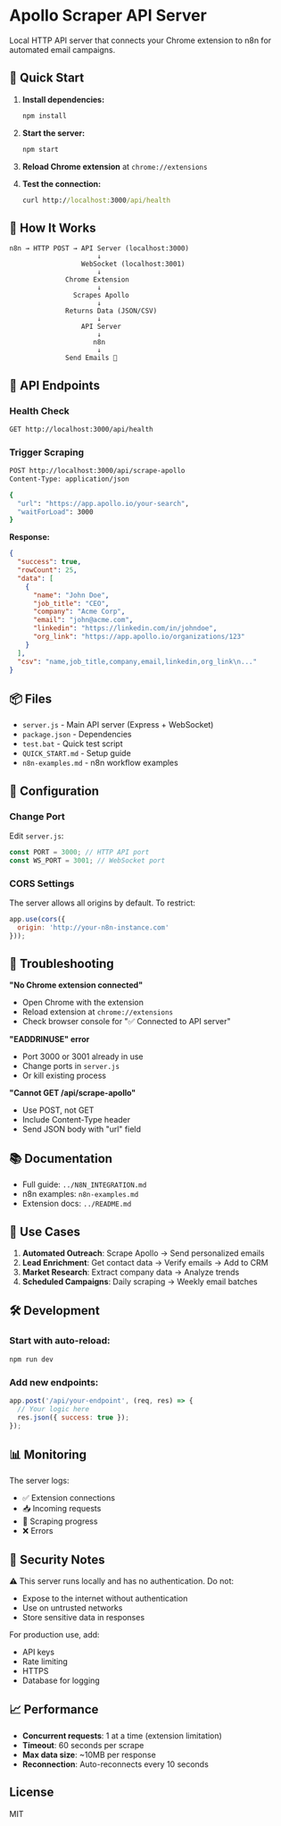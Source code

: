 # Apollo Scraper API Server

Local HTTP API server that connects your Chrome extension to n8n for automated email campaigns.

## 🚀 Quick Start

1. **Install dependencies:**
   ```cmd
   npm install
   ```

2. **Start the server:**
   ```cmd
   npm start
   ```

3. **Reload Chrome extension** at `chrome://extensions`

4. **Test the connection:**
   ```cmd
   curl http://localhost:3000/api/health
   ```

## 📡 How It Works

```
n8n → HTTP POST → API Server (localhost:3000)
                      ↓
                  WebSocket (localhost:3001)
                      ↓
              Chrome Extension
                      ↓
                Scrapes Apollo
                      ↓
              Returns Data (JSON/CSV)
                      ↓
                  API Server
                      ↓
                     n8n
                      ↓
              Send Emails 📧
```

## 🔌 API Endpoints

### Health Check
```bash
GET http://localhost:3000/api/health
```

### Trigger Scraping
```bash
POST http://localhost:3000/api/scrape-apollo
Content-Type: application/json

{
  "url": "https://app.apollo.io/your-search",
  "waitForLoad": 3000
}
```

**Response:**
```json
{
  "success": true,
  "rowCount": 25,
  "data": [
    {
      "name": "John Doe",
      "job_title": "CEO",
      "company": "Acme Corp",
      "email": "john@acme.com",
      "linkedin": "https://linkedin.com/in/johndoe",
      "org_link": "https://app.apollo.io/organizations/123"
    }
  ],
  "csv": "name,job_title,company,email,linkedin,org_link\n..."
}
```

## 📦 Files

- `server.js` - Main API server (Express + WebSocket)
- `package.json` - Dependencies
- `test.bat` - Quick test script
- `QUICK_START.md` - Setup guide
- `n8n-examples.md` - n8n workflow examples

## 🔧 Configuration

### Change Port
Edit `server.js`:
```javascript
const PORT = 3000; // HTTP API port
const WS_PORT = 3001; // WebSocket port
```

### CORS Settings
The server allows all origins by default. To restrict:
```javascript
app.use(cors({
  origin: 'http://your-n8n-instance.com'
}));
```

## 🐛 Troubleshooting

**"No Chrome extension connected"**
- Open Chrome with the extension
- Reload extension at `chrome://extensions`
- Check browser console for "✅ Connected to API server"

**"EADDRINUSE" error**
- Port 3000 or 3001 already in use
- Change ports in `server.js`
- Or kill existing process

**"Cannot GET /api/scrape-apollo"**
- Use POST, not GET
- Include Content-Type header
- Send JSON body with "url" field

## 📚 Documentation

- Full guide: `../N8N_INTEGRATION.md`
- n8n examples: `n8n-examples.md`
- Extension docs: `../README.md`

## 🎯 Use Cases

1. **Automated Outreach**: Scrape Apollo → Send personalized emails
2. **Lead Enrichment**: Get contact data → Verify emails → Add to CRM
3. **Market Research**: Extract company data → Analyze trends
4. **Scheduled Campaigns**: Daily scraping → Weekly email batches

## 🛠️ Development

### Start with auto-reload:
```cmd
npm run dev
```

### Add new endpoints:
```javascript
app.post('/api/your-endpoint', (req, res) => {
  // Your logic here
  res.json({ success: true });
});
```

## 📊 Monitoring

The server logs:
- ✅ Extension connections
- 📥 Incoming requests
- 🔄 Scraping progress
- ❌ Errors

## 🔐 Security Notes

⚠️ This server runs locally and has no authentication. Do not:
- Expose to the internet without authentication
- Use on untrusted networks
- Store sensitive data in responses

For production use, add:
- API keys
- Rate limiting
- HTTPS
- Database for logging

## 📈 Performance

- **Concurrent requests**: 1 at a time (extension limitation)
- **Timeout**: 60 seconds per scrape
- **Max data size**: ~10MB per response
- **Reconnection**: Auto-reconnects every 10 seconds

## License

MIT

